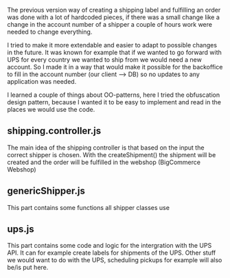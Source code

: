 
The previous version way of creating a shipping label and fulfilling an order was done with a lot of hardcoded pieces, if there was a small change like a change in the account 
number of a shipper a couple of hours work were needed to change everything. 

I tried to make it more extendable and easier to adapt to possible changes in the future. It was known for example that if we wanted to go forward with UPS for every country we wanted to ship from we would need a new account. So I made it in a way that would make it possible for the backoffice to fill in the account number (our client --> DB) so no updates to any application was needed. 

I learned a couple of things about OO-patterns, here I tried the obfuscation design pattern, because I wanted it to be easy to implement and read in the places we would use the code. 

## shipping.controller.js
The main idea of the shipping controller is that based on the input the correct shipper is chosen. With the createShipment() the shipment will be created and the order will be fulfilled in the webshop (BigCommerce Webshop)

## genericShipper.js
This part contains some functions all shipper classes use

## ups.js
This part contains some code and logic for the intergration with the UPS API. It can for example create labels for shipments of the UPS. Other stuff we would want to do with the UPS, scheduling pickups for example will also be/is put here.


